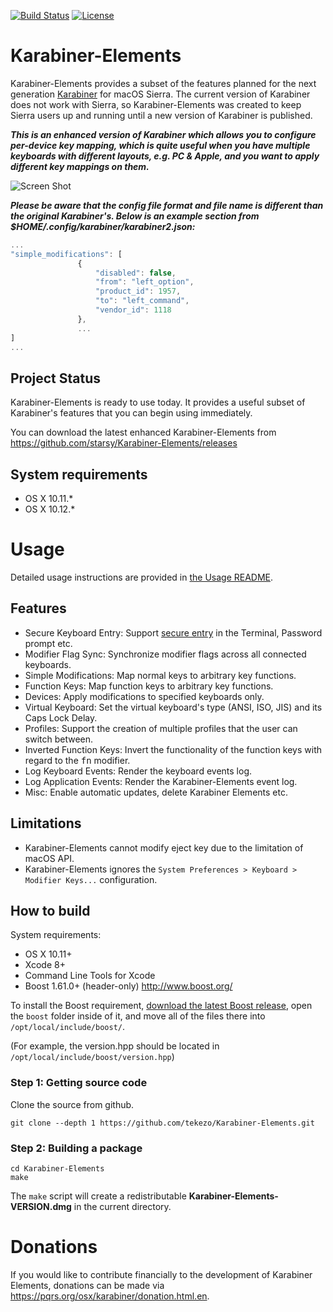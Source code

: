 [![Build Status](https://travis-ci.org/starsy/Karabiner-Elements.svg?branch=master)](https://travis-ci.org/starsy/Karabiner-Elements)
[![License](https://img.shields.io/badge/license-Public%20Domain-blue.svg)](https://github.com/tekezo/Karabiner-Elements/blob/master/LICENSE.md)

# Karabiner-Elements

Karabiner-Elements provides a subset of the features planned for the next generation [Karabiner](https://pqrs.org/osx/karabiner) for macOS Sierra. The current version of Karabiner does not work with Sierra, so Karabiner-Elements was created to keep Sierra users up and running until a new version of Karabiner is published.

**_This is an enhanced version of Karabiner which allows you to configure per-device key mapping, which is quite useful when you have multiple keyboards with different layouts, e.g. PC & Apple, and you want to apply different key mappings on them._**

![Screen Shot](https://raw.githubusercontent.com/starsy/Karabiner-Elements/master/Screen%20Shot.png)

 **_Please be aware that the config file format and file name is different than the original Karabiner's. Below is an example section from $HOME/.config/karabiner/karabiner2.json:_**
 ```javascript
 ...
 "simple_modifications": [
                {
                    "disabled": false,
                    "from": "left_option",
                    "product_id": 1957,
                    "to": "left_command",
                    "vendor_id": 1118
                },
                ...
 ]
 ...
 ```

## Project Status

Karabiner-Elements is ready to use today. It provides a useful subset of Karabiner's features that you can begin using immediately.

You can download the latest enhanced Karabiner-Elements from https://github.com/starsy/Karabiner-Elements/releases

## System requirements

* OS X 10.11.*
* OS X 10.12.*

# Usage

Detailed usage instructions are provided in [the Usage README](usage/README.md).

## Features

* Secure Keyboard Entry: Support [secure entry](https://security.stackexchange.com/questions/47749/how-secure-is-secure-keyboard-entry-in-mac-os-xs-terminal) in the Terminal, Password prompt etc.
* Modifier Flag Sync: Synchronize modifier flags across all connected keyboards.
* Simple Modifications: Map normal keys to arbitrary key functions.
* Function Keys: Map function keys to arbitrary key functions.
* Devices: Apply modifications to specified keyboards only.
* Virtual Keyboard: Set the virtual keyboard's type (ANSI, ISO, JIS) and its Caps Lock Delay.
* Profiles: Support the creation of multiple profiles that the user can switch between.
* Inverted Function Keys: Invert the functionality of the function keys with regard to the <kbd>fn</kbd> modifier.
* Log Keyboard Events: Render the keyboard events log.
* Log Application Events: Render the Karabiner-Elements event log.
* Misc: Enable automatic updates, delete Karabiner Elements etc.

## Limitations

* Karabiner-Elements cannot modify eject key due to the limitation of macOS API.
* Karabiner-Elements ignores the `System Preferences > Keyboard > Modifier Keys...` configuration.

## How to build

System requirements:

* OS X 10.11+
* Xcode 8+
* Command Line Tools for Xcode
* Boost 1.61.0+ (header-only) http://www.boost.org/

To install the Boost requirement, [download the latest Boost release](http://www.boost.org/), open the `boost` folder inside of it, and move all of the files there into `/opt/local/include/boost/`.

(For example, the version.hpp should be located in `/opt/local/include/boost/version.hpp`)


### Step 1: Getting source code

Clone the source from github.

```
git clone --depth 1 https://github.com/tekezo/Karabiner-Elements.git
```

### Step 2: Building a package

```
cd Karabiner-Elements
make
```

The `make` script will create a redistributable **Karabiner-Elements-VERSION.dmg** in the current directory.

# Donations

If you would like to contribute financially to the development of Karabiner Elements, donations can be made via https://pqrs.org/osx/karabiner/donation.html.en.
